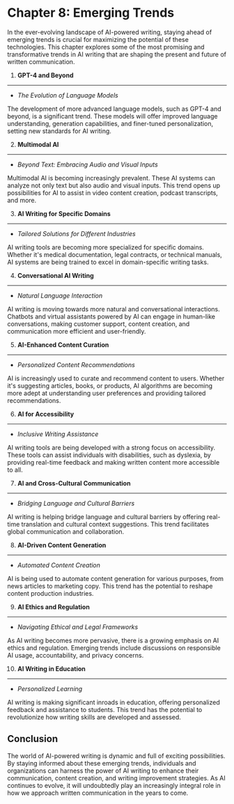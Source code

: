 Chapter 8: Emerging Trends
==========================

In the ever-evolving landscape of AI-powered writing, staying ahead of emerging trends is crucial for maximizing the potential of these technologies. This chapter explores some of the most promising and transformative trends in AI writing that are shaping the present and future of written communication.

1. **GPT-4 and Beyond**
-----------------------

* *The Evolution of Language Models*

The development of more advanced language models, such as GPT-4 and beyond, is a significant trend. These models will offer improved language understanding, generation capabilities, and finer-tuned personalization, setting new standards for AI writing.

2. **Multimodal AI**
--------------------

* *Beyond Text: Embracing Audio and Visual Inputs*

Multimodal AI is becoming increasingly prevalent. These AI systems can analyze not only text but also audio and visual inputs. This trend opens up possibilities for AI to assist in video content creation, podcast transcripts, and more.

3. **AI Writing for Specific Domains**
--------------------------------------

* *Tailored Solutions for Different Industries*

AI writing tools are becoming more specialized for specific domains. Whether it's medical documentation, legal contracts, or technical manuals, AI systems are being trained to excel in domain-specific writing tasks.

4. **Conversational AI Writing**
--------------------------------

* *Natural Language Interaction*

AI writing is moving towards more natural and conversational interactions. Chatbots and virtual assistants powered by AI can engage in human-like conversations, making customer support, content creation, and communication more efficient and user-friendly.

5. **AI-Enhanced Content Curation**
-----------------------------------

* *Personalized Content Recommendations*

AI is increasingly used to curate and recommend content to users. Whether it's suggesting articles, books, or products, AI algorithms are becoming more adept at understanding user preferences and providing tailored recommendations.

6. **AI for Accessibility**
---------------------------

* *Inclusive Writing Assistance*

AI writing tools are being developed with a strong focus on accessibility. These tools can assist individuals with disabilities, such as dyslexia, by providing real-time feedback and making written content more accessible to all.

7. **AI and Cross-Cultural Communication**
------------------------------------------

* *Bridging Language and Cultural Barriers*

AI writing is helping bridge language and cultural barriers by offering real-time translation and cultural context suggestions. This trend facilitates global communication and collaboration.

8. **AI-Driven Content Generation**
-----------------------------------

* *Automated Content Creation*

AI is being used to automate content generation for various purposes, from news articles to marketing copy. This trend has the potential to reshape content production industries.

9. **AI Ethics and Regulation**
-------------------------------

* *Navigating Ethical and Legal Frameworks*

As AI writing becomes more pervasive, there is a growing emphasis on AI ethics and regulation. Emerging trends include discussions on responsible AI usage, accountability, and privacy concerns.

10. **AI Writing in Education**
-------------------------------

* *Personalized Learning*

AI writing is making significant inroads in education, offering personalized feedback and assistance to students. This trend has the potential to revolutionize how writing skills are developed and assessed.

Conclusion
----------

The world of AI-powered writing is dynamic and full of exciting possibilities. By staying informed about these emerging trends, individuals and organizations can harness the power of AI writing to enhance their communication, content creation, and writing improvement strategies. As AI continues to evolve, it will undoubtedly play an increasingly integral role in how we approach written communication in the years to come.
